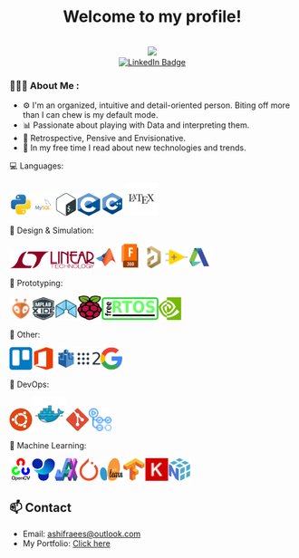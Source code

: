 <div id="header" align="center">
  <h1>Welcome to my profile!</h1>
  <img src="https://komarev.com/ghpvc/?username=ashifraees99&style=flat-square&color=green" alt=""/> <br>
  <img src="/giphy.gif" width="200"/>

  <div id="badges">
    <a href="https://www.linkedin.com/in/ashifraees/">
      <img src="https://img.shields.io/badge/LinkedIn-blue?style=for-the-badge&logo=linkedin&logoColor=white" alt="LinkedIn Badge"/>
    </a>
  </div>
</div>

### 👨🏻‍💻 About Me :
- ⚙️ I'm an organized, intuitive and detail-oriented person. Biting off more than I can chew is my default mode.
- 📊 Passionate about playing with Data and interpreting them.
- 💭 Retrospective, Pensive and Envisionative.
- 🔬 In my free time I read about new technologies and trends. 

💻 Languages:

<img src="./Assets/Languages/Python.svg" width="40" height="40"/><img src="./Assets/Languages/MySQL.svg" width="40" height="40"/><img src="./Assets/Languages/Bash.svg" width="40" height="40"/><img src="./Assets/Languages/C.svg" width="40" height="40"/><img src="./Assets/Languages/Cpp.svg" width="43" height="43"/><img src="./Assets/Languages/Latex.svg" width="60" height="60"/>

🎨 Design & Simulation:

<img src="./Assets/Design%20&%20Simulation/LTSpice.svg" width="150" height="30"/><img src="./Assets/Design%20&%20Simulation/MatLab.svg" width="40" height="40"/><img src="./Assets/Design%20&%20Simulation/F360.svg" width="45" height="45"/><img src="./Assets/Design%20&%20Simulation/Altium.svg" width="40" height="40"/><img src="./Assets/Design%20&%20Simulation/LabView.svg" width="40" height="40"/><img src="./Assets/Design%20&%20Simulation/AutoDesk.svg" width="40" height="40"/>

🔧 Prototyping:

<img src="./Assets/Protoyping/PlatformIO.svg" width="40" height="40"/><img src="./Assets/Protoyping/MPLAB%20X.svg" width="40" height="40"/><img src="./Assets/Protoyping/ICEStudio.svg" width="40" height="40"/><img src="./Assets/Protoyping/RasPi.svg" width="43" height="43"/><img src="./Assets/Protoyping/FreeRTOS.svg" width="100" height="40"/><img src="./Assets/Protoyping/Nvidia.svg" width="40" height="40"/>

📁 Other:

<img src="./Assets/Other/Trello.svg" width="40" height="40"/><img src="./Assets/Other/Office.svg" width="40" height="40"/><img src="./Assets/Other/AWSIoT.svg" width="40" height="40"/><img src="./Assets/Other/ROS2.svg" width="40" height="40"/><img src="./Assets/Other/GSuite.svg" width="40" height="40"/>

🔧 DevOps:

<img src="./Assets/DevOps/Ubuntu.svg" width="40" height="40"/><img src="./Assets/DevOps/Docker.svg" width="60" height="60"/><img src="./Assets/DevOps/Git.svg" width="40" height="40"/><img src="./Assets/DevOps/GitHubActions.svg" width="40" height="40"/>

🤖 Machine Learning:

<img src="./Assets/Machine%20Learning/OpenCV.svg" width="40" height="40"/><img src="./Assets/Machine%20Learning/YOLO.svg" width="40" height="40"/><img src="./Assets/Machine%20Learning/JAX.svg" width="40" height="40"/><img src="./Assets/Machine%20Learning/PyTorch.svg" width="40" height="40"/><img src="./Assets/Machine%20Learning/SciKit.svg" width="40" height="40"/><img src="./Assets/Machine%20Learning/TensorFlow.svg" width="40" height="40"/><img src="./Assets/Machine%20Learning/Keras.svg" width="40" height="40"/><img src="./Assets/Machine%20Learning/NumPy.svg" width="40" height="40"/>

## 📫 Contact

- Email: [ashifraees@outlook.com](mailto:ashifraees@outlook.com)
- My Portfolio: [Click here](https://ashifraees99.github.io/)

<!-- ## 📊 GitHub Stats

![Your GitHub stats](https://github-readme-stats.vercel.app/api?username=ashifraees99&show_icons=true&theme=radical)
-->
